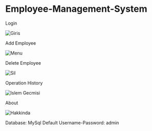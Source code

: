 # Employee-Management-System
Login

![Giris](https://user-images.githubusercontent.com/54204782/144745250-c9831a5a-7ecc-4cc1-aebc-dad83a3758d7.png)

Add Employee 

![Menu](https://user-images.githubusercontent.com/54204782/144745260-7011bb19-6d63-4ea4-b764-39f2389ba02d.png)

Delete Employee

![Sil](https://user-images.githubusercontent.com/54204782/144745272-ec9ac044-8be5-4c07-be46-e2b15e3d155f.png)

Operation History

![Islem Gecmisi](https://user-images.githubusercontent.com/54204782/144745275-0d752a32-2900-4854-b26c-654aa1f7a03f.png)

About

![Hakkinda](https://user-images.githubusercontent.com/54204782/144745281-d88f686f-d3e5-451b-88a2-74aefb818a7d.png)

Database: MySql 
Default Username-Password: admin
